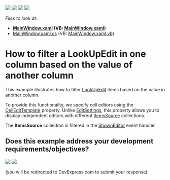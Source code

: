 <!-- default badges list -->
![](https://img.shields.io/endpoint?url=https://codecentral.devexpress.com/api/v1/VersionRange/128650458/18.2.3%2B)
[![](https://img.shields.io/badge/Open_in_DevExpress_Support_Center-FF7200?style=flat-square&logo=DevExpress&logoColor=white)](https://supportcenter.devexpress.com/ticket/details/E3826)
[![](https://img.shields.io/badge/📖_How_to_use_DevExpress_Examples-e9f6fc?style=flat-square)](https://docs.devexpress.com/GeneralInformation/403183)
[![](https://img.shields.io/badge/💬_Leave_Feedback-feecdd?style=flat-square)](#does-this-example-address-your-development-requirementsobjectives)
<!-- default badges end -->
<!-- default file list -->
*Files to look at*:

* **[MainWindow.xaml](./CS/MainWindow.xaml) (VB: [MainWindow.xaml](./VB/MainWindow.xaml))**
* [MainWindow.xaml.cs](./CS/MainWindow.xaml.cs) (VB: [MainWindow.xaml.vb](./VB/MainWindow.xaml.vb))
<!-- default file list end -->
# How to filter a LookUpEdit in one column based on the value of another column

This example illustrates how to filter [LookUpEdit](https://docs.devexpress.com/WPF/8862/controls-and-libraries/data-editors/editor-types/lookupedit) items based on the value in another column.

To provide this functionality, we specify cell editors using the [CellEditTemplate](https://docs.devexpress.com/WPF/DevExpress.Xpf.Grid.ColumnBase.CellEditTemplate) property. Unlike [EditSettings](https://docs.devexpress.com/WPF/DevExpress.Xpf.Grid.ColumnBase.EditSettings), this property allows you to display independent editors with different [ItemsSource](https://docs.devexpress.com/WPF/DevExpress.Xpf.Editors.LookUpEditBase.ItemsSource) collections.

The **ItemsSource** collection is filtered in the [ShownEditor](https://docs.devexpress.com/WPF/DevExpress.Xpf.Grid.GridViewBase.ShownEditor) event handler.
<!-- feedback -->
## Does this example address your development requirements/objectives?

[<img src="https://www.devexpress.com/support/examples/i/yes-button.svg"/>](https://www.devexpress.com/support/examples/survey.xml?utm_source=github&utm_campaign=wpf-data-grid-filter-column-lookupedit-based-on-value-in-another-column&~~~was_helpful=yes) [<img src="https://www.devexpress.com/support/examples/i/no-button.svg"/>](https://www.devexpress.com/support/examples/survey.xml?utm_source=github&utm_campaign=wpf-data-grid-filter-column-lookupedit-based-on-value-in-another-column&~~~was_helpful=no)

(you will be redirected to DevExpress.com to submit your response)
<!-- feedback end -->
